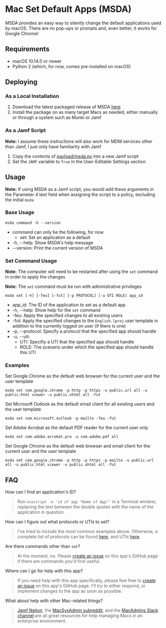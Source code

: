# Mac Set Default Apps (MSDA)

MSDA provides an easy way to silently change the default applications used by macOS. There are no pop-ups or prompts and, even better, it works for Google Chrome!

## Requirements
* macOS 10.14.0 or newer
* Python 2 (which, for now, comes pre-installed on macOS)

## Deploying
### As a Local Installation
1. Download the latest packaged release of MSDA [here](https://github.com/targendaz2/Mac-Set-Default-Apps/releases)
2. Install the package on as many target Macs as needed, either manually or through a system such as Munki or Jamf

### As a Jamf Script
**Note:** I assume these instructions will also work for MDM services other than Jamf, I just only have familiarity with Jamf

1. Copy the contents of [payload/msda.py](https://github.com/targendaz2/Mac-Set-Default-Apps/blob/master/payload/msda.py) into a new Jamf script
2. Set the `JAMF` variable to `True` in the User-Editable Settings section

## Usage
**Note:** If using MSDA as a Jamf script, you would add these arguments in the Parameter 4 text field when assigning the script to a policy, excluding the initial `msda`

### Base Usage
```
msda command -h --version
```

* command can only be the following, for now
    * set: Set an application as a default
* -h, --help: Show MSDA's help message
* --version: Print the current version of MSDA

### Set Command Usage
**Note:** The computer will need to be restarted after using the `set` command in order to apply the changes

**Note:** The `set` command must be run with administrative privileges

```
msda set [-h] [-feu] [-fut] [-p PROTOCOL] [-u UTI ROLE] app_id
```

* app_id: The ID of the application to set as a default app
* -h, --help: Show help for the `set` command
* -feu: Apply the specified changes to all existing users
* -fut: Apply the specified changes to the `English.lproj` user template in addition to the currently logged on user (if there is one)
* -p, --protocol: Specify a protocol that the specified app should handle
* -u, --uti:
    * UTI: Specifiy a UTI that the specified app should handle
    * ROLE: The scenario under which the specified app should handle this UTI

### Examples

Set Google Chrome as the default web browser for the current user and the user template
```
msda set com.google.chrome -p http -p https -u public.url all -u public.html viewer -u public.xhtml all -fut
```

Set Microsoft Outlook as the default email client for all existing users and the user template
```
msda set com.microsoft.outlook -p mailto -feu -fut
```

Set Adobe Acrobat as the default PDF reader for the current user only
```
msda set com.adobe.acrobat.pro -u com.adobe.pdf all
```

Set Google Chrome as the default web browser and email client for the current user and the user template
```
msda set com.google.chrome -p http -p https -p mailto -u public.url all -u public.html viewer -u public.xhtml all -fut
```

## FAQ

How can I find an application's ID?
> Run `osascript -e 'id of app "Name of App"'` in a Terminal window, replacing the text between the double quotes with the name of the application in question.

How can I figure out what protocols or UTIs to set?
> I've tried to include the most common examples above. Otherwise, a complete list of protocols can be found [here](https://en.wikipedia.org/wiki/List_of_URI_schemes), and UTIs [here](https://escapetech.eu/manuals/qdrop/uti.html).

Are there commands other than `set`?
> At the moment, no. Please [create an issue](https://github.com/targendaz2/Mac-Set-Default-Apps/issues/new) on this app's GitHub page if there are commands you'd find useful.

Where can I go for help with this app?
> If you need help with this app specifically, please feel free to [create an issue](https://github.com/targendaz2/Mac-Set-Default-Apps/issues/new) on this app's GitHub page. I'll try to either respond, or implement changes to the app as soon as possible.

What about help with other Mac-related things?
>[Jamf Nation](https://www.jamf.com/jamf-nation/), the [MacSysAdmin subreddit](https://www.reddit.com/r/macsysadmin/), and the [MacAdmins Slack channel](https://macadmins.slack.com) are all great resources for help managing Macs in an enterprise environment.
